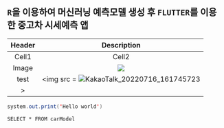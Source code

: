 ## `R`을 이용하여 머신러닝 예측모델 생성 후 `FLUTTER`를 이용한 중고차 시세예측 앱
<!-- Table 양식 -->
|Header|Description|
|:--:|:--:|
|Cell1|Cell2|
|Image|<img src = "https://w.namu.la/s/0c6301df01fc4f180ec65717bad3d0254258abf0be33299e55df7c261040f517518eb9008a1a2cd3d7b8b7777d70182c185bc891b1054dc57b11cc46fd29130a09000bb9b00ca67eb4e44d3353a2d5859e5cd6fa895e5054d66971cb6d0de237">|
|test|<img src = ![KakaoTalk_20220716_161745723](https://user-images.githubusercontent.com/113099982/212533373-0bcb2505-5bb9-4475-b446-b16611fe3592.png)
>|

```java
system.out.print('Hello world')
```
```Mysql
SELECT * FROM carModel
```
